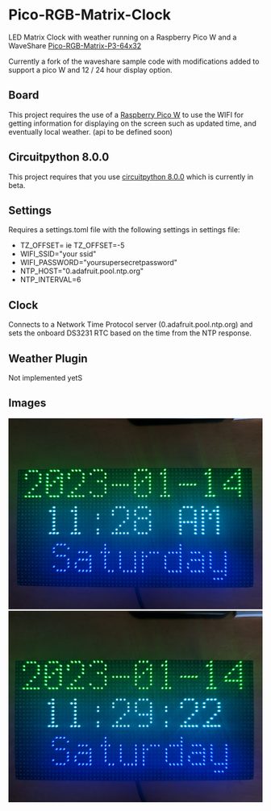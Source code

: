 # Pico-RGB-Matrix-Clock
LED Matrix Clock with weather running on a Raspberry Pico W and a WaveShare [Pico-RGB-Matrix-P3-64x32](https://www.waveshare.com/wiki/Pico-RGB-Matrix-P3-64x32)

Currently a fork of the waveshare sample code with modifications added to support a pico W and 12 / 24 hour display option.

## Board
This project requires the use of a [Raspberry Pico W](https://www.raspberrypi.com/products/raspberry-pi-pico/) to use the WIFI for getting information for displaying on the screen such as updated time, and eventually local weather. (api to be defined soon)

## Circuitpython 8.0.0
This project requires that you use [circuitpython 8.0.0](https://circuitpython.org/board/raspberry_pi_pico_w/) which is currently in beta. 

## Settings
Requires a settings.toml file with the following settings in settings file:
* TZ_OFFSET=<timezone offset> ie TZ_OFFSET=-5
* WIFI_SSID="your ssid"
* WIFI_PASSWORD="yoursupersecretpassword"
* NTP_HOST="0.adafruit.pool.ntp.org"
* NTP_INTERVAL=6  

## Clock
Connects to a Network Time Protocol server (0.adafruit.pool.ntp.org) and sets the onboard DS3231 RTC based on the time from the NTP response.

## Weather Plugin
Not implemented yetS

## Images
![figure 1](/images/12hr.jpg)
![figure 2](/images/24hr.jpg)